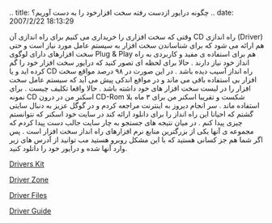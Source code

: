 .. title: چگونه درایور ازدست رفته سخت افزارخود را به دست آوریم؟ .. date:
2007/2/22 18:13:29

وقتی که سخت افزاری را خریداری می کنیم برای راه اندازی آن CD راه اندازی
(Driver) هم ارائه می شود که برای شناساندن سخت افزار به سیستم عامل مورد
نیاز است و حتی سخت افزارهای دارای لوگوی Plug & Play هم برای استفاده ی
مفید و کاربردی به راه انداز خود نیاز دارند . حالا برای لحظه ای تصور کنید
که درایور سخت افزار خود را گم کرده اید و یا CD راه انداز آسیب دیده باشد
. در این صورت در ۹۸ درصد مواقع سخت افزار بی استفاده باقی می ماند و در
مواقع اندکی پیش می آید که سیستم عامل سخت افزار را در لیست سخت افزار های
خود داشته باشد . حالا واقعا تکلیف چیست . برای نمونه CD اسکنر من در درون
CD-Rom شکست و تقریبا اسکنر من برای ۳ ماه بلا استفاده ماند . سر انجام
دیروز به اینترنت مراجعه کردم و در گوگل عزیز به دنبال سایتی گشتم که
احیانا این راه انداز را برای دانلود ارائه کند در سایت خود اسکنر که
نتوانستم چیزی پیدا کنم . در میان نتیجه های جستجو به چار سایت جالب دست
پیدا کردم که مجموعه ی آنها یکی از بزرگترین منابع نرم افزارهای راه انداز
سخت افزار است . پس اگر شما هم جز کسانی هستید که با این مشکل روبرو هستید
مب توانید از آدرس های زیر وارد آنها شده و درایور خود را دانلود کنید.

[Drivers Kit](http://www.driverskit.com/)

[Driver Zone](http://www.driverzone.com/)

[Driver Files](http://www.driverfiles.net/)

[Driver Guide](http://www.driverguide.com/)
